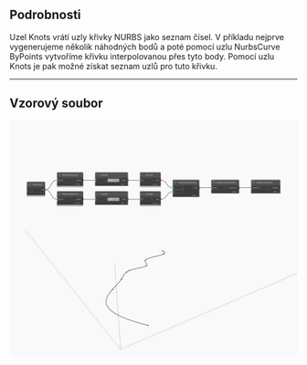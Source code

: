 ## Podrobnosti
Uzel Knots vrátí uzly křivky NURBS jako seznam čísel. V příkladu nejprve vygenerujeme několik náhodných bodů a poté pomocí uzlu NurbsCurve ByPoints vytvoříme křivku interpolovanou přes tyto body. Pomocí uzlu Knots je pak možné získat seznam uzlů pro tuto křivku.
___
## Vzorový soubor

![Knots](./Autodesk.DesignScript.Geometry.NurbsCurve.Knots_img.jpg)

